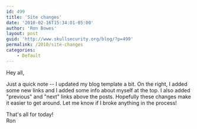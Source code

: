 ```yaml
---
id: 499
title: 'Site changes'
date: '2010-02-16T15:34:01-05:00'
author: 'Ron Bowes'
layout: post
guid: 'http://www.skullsecurity.org/blog/?p=499'
permalink: /2010/site-changes
categories:
    - Default
---
```


Hey all,

Just a quick note -- I updated my blog template a bit. On the right, I added some new links and I added some info about myself at the top. I also added "previous" and "next" links above the posts. Hopefully these changes make it easier to get around. Let me know if I broke anything in the process!

That's all for today!  
Ron